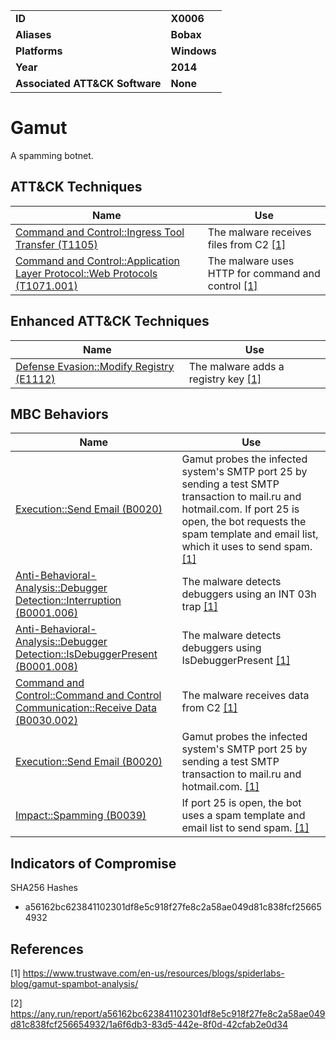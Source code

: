 
<table>
<tr>
<td><b>ID</b></td>
<td><b>X0006</b></td>
</tr>
<tr>
<td><b>Aliases</b></td>
<td><b>Bobax</b></td>
</tr>
<tr>
<td><b>Platforms</b></td>
<td><b>Windows</b></td>
</tr>
<tr>
<td><b>Year</b></td>
<td><b>2014</b></td>
</tr>
<tr>
<td><b>Associated ATT&CK Software</b></td>
<td><b>None</b></td>
</tr>
</table>


# Gamut

A spamming botnet.


## ATT&CK Techniques

|Name|Use|
|---|---|
|[Command and Control::Ingress Tool Transfer (T1105)](https://attack.mitre.org/techniques/T1105/)|The malware receives files from C2 [[1]](#1)|
|[Command and Control::Application Layer Protocol::Web Protocols (T1071.001)](https://attack.mitre.org/techniques/T1071/001/)|The malware uses HTTP for command and control [[1]](#1)|

## Enhanced ATT&CK Techniques

|Name|Use|
|---|---|
|[Defense Evasion::Modify Registry (E1112)](../defense-evasion/modify-registry.md)|The malware adds a registry key [[1]](#1)|


## MBC Behaviors

|Name|Use|
|---|---|
|[Execution::Send Email (B0020)](../execution/send-email.md)|Gamut probes the infected system's SMTP port 25 by sending a test SMTP transaction to mail.ru and hotmail.com. If port 25 is open, the bot requests the spam template and email list, which it uses to send spam. [[1]](#1)|
|[Anti-Behavioral-Analysis::Debugger Detection::Interruption (B0001.006)](../anti-behavioral-analysis/debugger-detection.md)|The malware detects debuggers using an INT 03h trap [[1]](#1)|
|[Anti-Behavioral-Analysis::Debugger Detection::IsDebuggerPresent (B0001.008)](../anti-behavioral-analysis/debugger-detection.md)|The malware detects debuggers using IsDebuggerPresent [[1]](#1)|
|[Command and Control::Command and Control Communication::Receive Data (B0030.002)](../command-and-control/c2-communication.md)|The malware receives data from C2 [[1]](#1)|
|[Execution::Send Email (B0020)](../execution/send-email.md)|Gamut probes the infected system's SMTP port 25 by sending a test SMTP transaction to mail.ru and hotmail.com. [[1]](#1)|
|[Impact::Spamming (B0039)](../impact/spamming.md)|If port 25 is open, the bot uses a spam template and email list to send spam. [[1]](#1)|

## Indicators of Compromise

SHA256 Hashes
- a56162bc623841102301df8e5c918f27fe8c2a58ae049d81c838fcf256654932

## References

<a name="1">[1]</a> https://www.trustwave.com/en-us/resources/blogs/spiderlabs-blog/gamut-spambot-analysis/

<a name="2">[2]</a> https://any.run/report/a56162bc623841102301df8e5c918f27fe8c2a58ae049d81c838fcf256654932/1a6f6db3-83d5-442e-8f0d-42cfab2e0d34